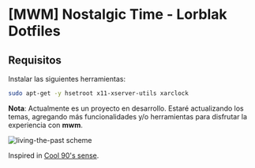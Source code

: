 # [MWM] Nostalgic Time - Lorblak Dotfiles

## Requisitos
Instalar las siguientes herramientas:
~~~bash
sudo apt-get -y hsetroot x11-xserver-utils xarclock
~~~

**Nota**: Actualmente es un proyecto en desarrollo. Estaré actualizando los temas, agregando más funcionalidades y/o herramientas para disfrutar la experiencia con **mwm**.

![living-the-past scheme](https://i.imgur.com/CkU62Jr.png)

Inspired in [Cool 90's sense](https://github.com/AlexisMtzGasca/mwm-arch-alexis).

